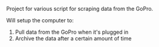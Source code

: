 Project for various script for scraping data from the GoPro.

Will setup the computer to:
   1) Pull data from the GoPro when it's plugged in
   2) Archive the data after a certain amount of time
